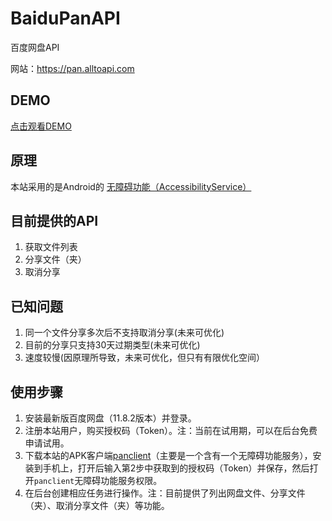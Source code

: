 # BaiduPanAPI
百度网盘API

网站：https://pan.alltoapi.com

## DEMO

[点击观看DEMO](https://github.com/codemofa/BaiduPanAPI/raw/main/pan.alltoapi.com.demo.webm)


## 原理

本站采用的是Android的 [无障碍功能（AccessibilityService）](https://developer.android.com/guide/topics/ui/accessibility)

## 目前提供的API

1. 获取文件列表
2. 分享文件（夹）
3. 取消分享

## 已知问题

1. 同一个文件分享多次后不支持取消分享(未来可优化)
2. 目前的分享只支持30天过期类型(未来可优化)
3. 速度较慢(因原理所导致，未来可优化，但只有有限优化空间）

## 使用步骤

1. 安装最新版百度网盘（11.8.2版本）并登录。
2. 注册本站用户，购买授权码（Token）。注：当前在试用期，可以在后台免费申请试用。
3. 下载本站的APK客户端[panclient](https://github.com/codemofa/BaiduPanAPI/raw/main/com.alltoapi.panclient_v1.0.apk)（主要是一个含有一个无障碍功能服务），安装到手机上，打开后输入第2步中获取到的授权码（Token）并保存，然后打开`panclient`无障碍功能服务权限。
4. 在后台创建相应任务进行操作。注：目前提供了列出网盘文件、分享文件（夹）、取消分享文件（夹）等功能。
